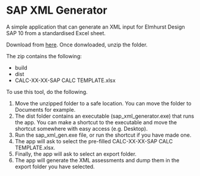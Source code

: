 # SAP XML Generator
A simple application that can generate an XML input for Elmhurst Design SAP 10 from a standardised Excel sheet.

Download from [here](https://github.com/HoareLea/SAP_XML_Generator/releases/tag/v0.3). Once donwloaded, unzip the folder.

The zip contains the following:
- build
- dist
- CALC-XX-XX-SAP CALC TEMPLATE.xlsx

To use this tool, do the following.
1. Move the unzipped folder to a safe location. You can move the folder to Documents for example.
2. The dist folder contains an executable (sap_xml_generator.exe) that runs the app. You can make a shortcut to the executable and move the shortcut somewhere with easy access (e.g. Desktop).
3. Run the sap_xml_gen.exe file, or run the shortcut if you have made one.
4. The app will ask to select the pre-filled CALC-XX-XX-SAP CALC TEMPLATE.xlsx.
5. Finally, the app will ask to select an export folder.
6. The app will generate the XML assessments and dump them in the export folder you have selected.
